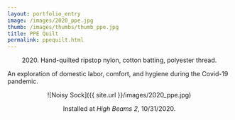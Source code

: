 ```yaml
---
layout: portfolio_entry
image: /images/2020_ppe.jpg
thumb: /images/thumbs/thumb_ppe.jpg
title: PPE Quilt
permalink: ppequilt.html
---
```

<!--description-->
<div style="text-align:center" markdown="1">

2020\. Hand-quilted ripstop nylon, cotton batting, polyester thread.

<div style="text-align:left" markdown="1">

An exploration of domestic labor, comfort, and hygiene during the Covid-19 pandemic.

<div style="text-align:center" markdown="1">

![Noisy Sock]({{ site.url }}/images/2020_ppe.jpg)

Installed at <i>High Beams 2</i>, 10/31/2020.


</div>